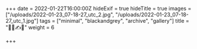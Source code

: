 +++
date = 2022-01-22T16:00:00Z
hideExif = true
hideTitle = true
images = ["/uploads/2022-01-23_07-18-27_utc_2.jpg", "/uploads/2022-01-23_07-18-27_utc_1.jpg"]
tags = ["minimal", "blackandgrey", "archive", "gallery"]
title = "📴🔛✍️🤗"
weight = 6

+++

